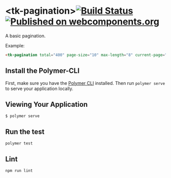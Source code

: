 # \<tk-pagination\>[![Build Status](https://travis-ci.org/cloudgz/tk-pagination.svg?branch=master)](https://travis-ci.org/cloudgz/tk-pagination)[![Published on webcomponents.org](https://img.shields.io/badge/webcomponents.org-published-blue.svg)](https://www.webcomponents.org/element/cloudgz/tk-pagination)

A basic pagination.

Example:

```html
<tk-pagination total="400" page-size="10" max-length="8" current-page="{{currentPage}}"></tk-pagination>
```

## Install the Polymer-CLI

First, make sure you have the [Polymer CLI](https://www.npmjs.com/package/polymer-cli) installed. Then run `polymer serve` to serve your application locally.

## Viewing Your Application

```
$ polymer serve
```

## Run the test

```
polymer test
```

## Lint

```
npm run lint
```